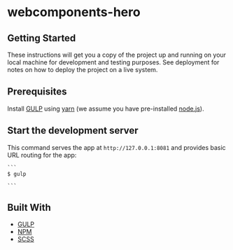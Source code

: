 # webcomponents-hero

## Getting Started

These instructions will get you a copy of the project up and running on your local machine for development and testing purposes. See deployment for notes on how to deploy the project on a live system.

## Prerequisites

Install [GULP](https://gulpjs.com/) using
[yarn](https://yarnpkg.com/lang/en/) (we assume you have pre-installed [node.js](https://nodejs.org)).
   
## Start the development server

This command serves the app at `http://127.0.0.1:8081` and provides basic URL
routing for the app:

    ```
    $ gulp
    
    ```


## Built With

* [GULP](https://gulpjs.com/)
* [NPM](https://www.npmjs.com/)
* [SCSS](https://sass-lang.com/)